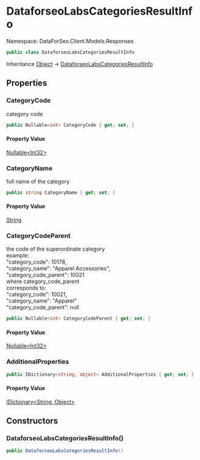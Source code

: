 # DataforseoLabsCategoriesResultInfo

Namespace: DataForSeo.Client.Models.Responses

```csharp
public class DataforseoLabsCategoriesResultInfo
```

Inheritance [Object](https://docs.microsoft.com/en-us/dotnet/api/system.object) → [DataforseoLabsCategoriesResultInfo](./dataforseo.client.models.responses.dataforseolabscategoriesresultinfo.md)

## Properties

### **CategoryCode**

category code

```csharp
public Nullable<int> CategoryCode { get; set; }
```

#### Property Value

[Nullable&lt;Int32&gt;](https://docs.microsoft.com/en-us/dotnet/api/system.nullable-1)<br>

### **CategoryName**

full name of the category

```csharp
public string CategoryName { get; set; }
```

#### Property Value

[String](https://docs.microsoft.com/en-us/dotnet/api/system.string)<br>

### **CategoryCodeParent**

the code of the superordinate category
 <br>example:
 <br>"category_code": 10178,
 <br>"category_name": "Apparel Accessories",
 <br>"category_code_parent": 10021
 <br>where category_code_parent
 <br>corresponds to:
 <br>"category_code": 10021,
 <br>"category_name": "Apparel"
 <br>"category_code_parent": null

```csharp
public Nullable<int> CategoryCodeParent { get; set; }
```

#### Property Value

[Nullable&lt;Int32&gt;](https://docs.microsoft.com/en-us/dotnet/api/system.nullable-1)<br>

### **AdditionalProperties**

```csharp
public IDictionary<string, object> AdditionalProperties { get; set; }
```

#### Property Value

[IDictionary&lt;String, Object&gt;](https://docs.microsoft.com/en-us/dotnet/api/system.collections.generic.idictionary-2)<br>

## Constructors

### **DataforseoLabsCategoriesResultInfo()**

```csharp
public DataforseoLabsCategoriesResultInfo()
```
